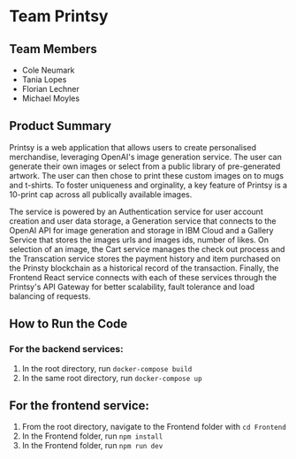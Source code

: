 # Team Printsy

## Team Members
* Cole Neumark
* Tania Lopes
* Florian Lechner
* Michael Moyles

## Product Summary
Printsy is a web application that allows users to create personalised merchandise, leveraging OpenAI's image generation service. The user can generate their own images or select from a public library of pre-generated artwork. The user can then chose to print these custom images on to mugs and t-shirts. To foster uniqueness and orginality, a key feature of Printsy is a 10-print cap across all publically available images.

The service is powered by an Authentication service for user account creation and user data storage, a Generation service that connects to the OpenAI API for image generation and storage in IBM Cloud and a Gallery Service that stores the images urls and images ids, number of likes. On selection of an image, the Cart service manages the check out process and the Transcation service stores the payment history and item purchased on the Prinsty blockchain as a historical record of the transaction. Finally, the Frontend React service connects with each of these services through the Printsy's API Gateway for better scalability, fault tolerance and load balancing of requests.

## How to Run the Code
### For the backend services: 
1. In the root directory, run `docker-compose build`
2. In the same root directory, run `docker-compose up`

## For the frontend service:
1. From the root directory, navigate to the Frontend folder with `cd Frontend`
2. In the Frontend folder, run `npm install`
3. In the Frontend folder, run `npm run dev`
